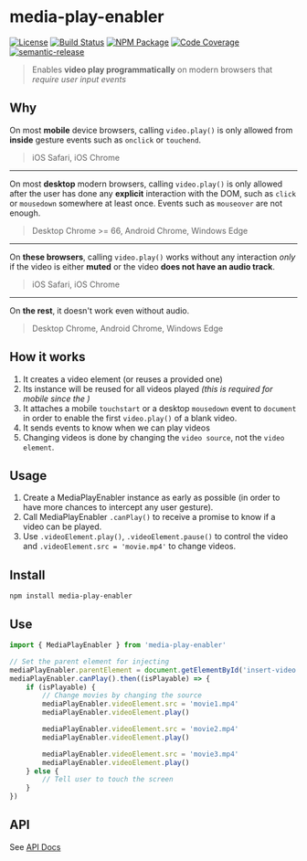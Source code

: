 # media-play-enabler

[![License][]](https://opensource.org/licenses/Apache-2.0)
[![Build Status]](https://github.com/gunta/media-play-enabler/actions/workflows/ci.yml)
[![NPM Package]](https://npmjs.org/package/media-play-enabler)
[![Code Coverage]](https://codecov.io/gh/gunta/media-play-enabler)
[![semantic-release]](https://github.com/semantic-release/semantic-release)

[license]: https://img.shields.io/badge/License-Apache%202.0-blue.svg
[build status]: https://github.com/gunta/media-play-enabler/actions/workflows/ci.yml/badge.svg
[npm package]: https://img.shields.io/npm/v/media-play-enabler.svg
[code coverage]: https://codecov.io/gh/gunta/media-play-enabler/branch/master/graph/badge.svg
[semantic-release]: https://img.shields.io/badge/%20%20%F0%9F%93%A6%F0%9F%9A%80-semantic--release-e10079.svg

> Enables **video play programmatically** on modern browsers that _require user input events_

## Why

On most **mobile** device browsers, calling `video.play()` is only allowed from **inside** gesture events such as `onclick` or `touchend`.

> iOS Safari, iOS Chrome

---

On most **desktop** modern browsers, calling `video.play()` is only allowed after the user has done any **explicit** interaction with the DOM, such as `click` or `mousedown` somewhere at least once.
Events such as `mouseover` are not enough.

> Desktop Chrome >= 66, Android Chrome, Windows Edge

---

On **these browsers**, calling `video.play()` works without any interaction _only_ if the video is either **muted** or the video **does not have an audio track**.

> iOS Safari, iOS Chrome

---

On **the rest**, it doesn't work even without audio.

> Desktop Chrome, Android Chrome, Windows Edge

## How it works

1. It creates a video element (or reuses a provided one)
2. Its instance will be reused for all videos played _(this is required for mobile since the )_
3. It attaches a mobile `touchstart` or a desktop `mousedown` event to `document` in order to enable the first `video.play()` of a blank video.
4. It sends events to know when we can play videos
5. Changing videos is done by changing the `video source`, not the `video element`.

## Usage

1. Create a MediaPlayEnabler instance as early as possible (in order to have more chances to intercept any user gesture).
2. Call MediaPlayEnabler `.canPlay()` to receive a promise to know if a video can be played.
3. Use `.videoElement.play()`, `.videoElement.pause()` to control the video and `.videoElement.src = 'movie.mp4'` to change videos.

## Install

```shell
npm install media-play-enabler
```

## Use

```typescript
import { MediaPlayEnabler } from 'media-play-enabler'

// Set the parent element for injecting 
mediaPlayEnabler.parentElement = document.getElementById('insert-video')
mediaPlayEnabler.canPlay().then((isPlayable) => {
    if (isPlayable) {
        // Change movies by changing the source
        mediaPlayEnabler.videoElement.src = 'movie1.mp4'
        mediaPlayEnabler.videoElement.play()

        mediaPlayEnabler.videoElement.src = 'movie2.mp4'
        mediaPlayEnabler.videoElement.play()

        mediaPlayEnabler.videoElement.src = 'movie3.mp4'
        mediaPlayEnabler.videoElement.play()
    } else {
        // Tell user to touch the screen
    }
})
```

## API

See [API Docs](https://gunta.github.io/media-play-enabler/docs/modules/index.ts)
